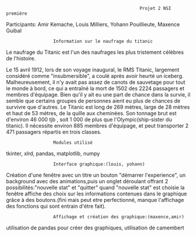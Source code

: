                                                       Projet 2 NSI première
                                                          
                                                        
Participants: Amir Kemache, Louis Milliers, Yohann Pouillieute, Maxence Guibal
                                                       
                                                       
                      Information sur le naufrage du titanic

Le naufrage du Titanic est l'un des naufrages les plus tristement célèbres de l'histoire. 

Le 15 avril 1912, lors de son voyage inaugural, le RMS Titanic, largement considéré comme "insubmersible", a coulé après avoir heurté un iceberg. Malheureusement, il n'y avait pas assez de canots de sauvetage pour tout le monde à bord, ce qui a entraîné la mort de 1502 des 2224 passagers et membres d'équipage. Bien qu'il y ait eu une part de chance dans la survie, il semble que certains groupes de personnes aient eu plus de chances de survivre que d'autres. Le Titanic est long de 269 mètres, large de 28 mètres et haut de 53 mètres, de la quille aux cheminées. Son tonnage brut est d'environ 46 000 tjb , soit 1 000 de plus que l'Olympic(ship-sister du titanic). Il nécessite environ 885 membres d'équipage, et peut transporter 2 471 passagers répartis en trois classes.



                      Modules utilisé
             
tkinter, xlrd, pandas, matplotlib, numpy



                      Interface graphique:(louis, yohann)


Création d'une fenêtre avec un titre un bouton "démarrer l'experience", un background avec des animations,puis un onglet déroulant offrant 2 possibilités:"nouvelle stat" et "quitter" 
quand "nouvelle stat" est choisie la fenêtre affiche des choix sur les informations contenues dans le graphique grâce à des boutons.(fini mais peut etre perfectionné, manque l'affichage des fonctions qui sont entrain d'étre fait).


                      Affichage et création des graphique:(maxence,amir)
         
utilisation de pandas pour créer des graphiques, utilisation de camembert 








